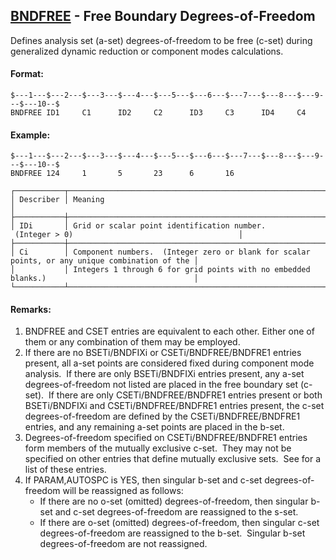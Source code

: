 ## [BNDFREE](https://nexus.hexagon.com/documentationcenter/bundle/MSC_Nastran_2022.4/page/Nastran_Combined_Book/qrg/bulkab/TOC.BNDFREE.xhtml) - Free Boundary Degrees-of-Freedom

Defines analysis set (a-set) degrees-of-freedom to be free (c-set) during generalized dynamic reduction or component modes calculations.

#### Format:

```nastran
$---1---$---2---$---3---$---4---$---5---$---6---$---7---$---8---$---9---$---10--$
BNDFREE ID1     C1      ID2     C2      ID3     C3      ID4     C4              
```

#### Example:

```nastran
$---1---$---2---$---3---$---4---$---5---$---6---$---7---$---8---$---9---$---10--$
BNDFREE 124     1       5       23      6       16                              
```

```text
┌───────────┬────────────────────────────────────────────────────────────────────────────────────────────────┐
│ Describer │ Meaning                                                                                        │
├───────────┼────────────────────────────────────────────────────────────────────────────────────────────────┤
│ IDi       │ Grid or scalar point identification number.  (Integer > 0)                                     │
├───────────┼────────────────────────────────────────────────────────────────────────────────────────────────┤
│ Ci        │ Component numbers.  (Integer zero or blank for scalar points, or any unique combination of the │
│           │ Integers 1 through 6 for grid points with no embedded blanks.)                                 │
└───────────┴────────────────────────────────────────────────────────────────────────────────────────────────┘
```

#### Remarks:

1. BNDFREE and CSET entries are equivalent to each other. Either one of them or any combination of them may be employed.
2. If there are no BSETi/BNDFIXi or CSETi/BNDFREE/BNDFRE1 entries present, all a-set points are considered fixed during component mode analysis.  If there are only BSETi/BNDFIXi entries present, any a-set degrees-of-freedom not listed are placed in the free boundary set (c-set).  If there are only CSETi/BNDFREE/BNDFRE1 entries present or both BSETi/BNDFIXi and CSETi/BNDFREE/BNDFRE1 entries present, the c-set degrees-of-freedom are defined by the CSETi/BNDFREE/BNDFRE1 entries, and any remaining a-set points are placed in the b-set.
3. Degrees-of-freedom specified on CSETi/BNDFREE/BNDFRE1 entries form members of the mutually exclusive c-set.  They may not be specified on other entries that define mutually exclusive sets.  See   for a list of these entries.
4. If PARAM,AUTOSPC is YES, then singular b-set and c-set degrees-of-freedom will be reassigned as follows:
     - If there are no o-set (omitted) degrees-of-freedom, then singular b-set and c-set degrees-of-freedom are reassigned to the s-set.
     - If there are o-set (omitted) degrees-of-freedom, then singular c-set degrees-of-freedom are reassigned to the b-set.  Singular b-set degrees-of-freedom are not reassigned.
